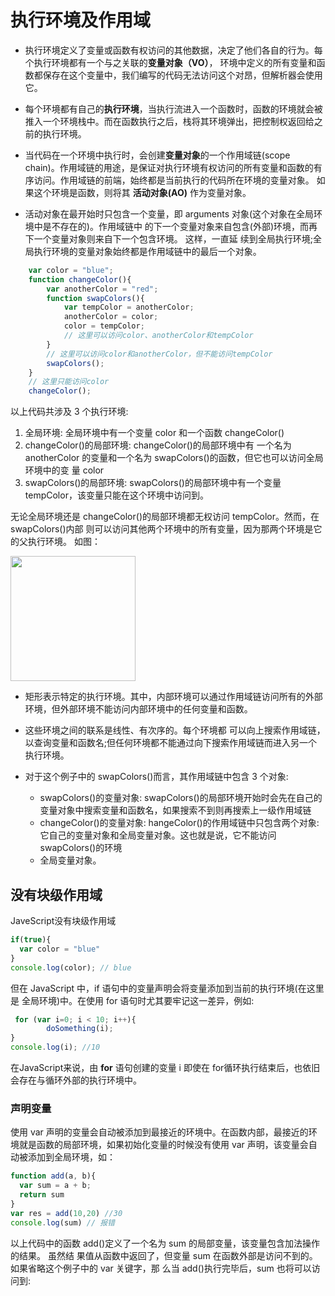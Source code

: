 # 执行环境及作用域

  - 执行环境定义了变量或函数有权访问的其他数据，决定了他们各自的行为。每个执行环境都有一个与之关联的**变量对象（VO）**，
环境中定义的所有变量和函数都保存在这个变量中，我们编写的代码无法访问这个对昂，但解析器会使用它。

- 每个环境都有自己的**执行环境**，当执行流进入一个函数时，函数的环境就会被推入一个环境栈中。而在函数执行之后，栈将其环境弹出，把控制权返回给之前的执行环境。

- 当代码在一个环境中执行时，会创建**变量对象**的一个作用域链(scope chain)。作用域链的用途，是保证对执行环境有权访问的所有变量和函数的有序访问。作用域链的前端，始终都是当前执行的代码所在环境的变量对象。
如果这个环境是函数，则将其 **活动对象(AO)** 作为变量对象。

- 活动对象在最开始时只包含一个变量，即 arguments 对象(这个对象在全局环境中是不存在的)。作用域链中 的下一个变量对象来自包含(外部)环境，而再下一个变量对象则来自下一个包含环境。
这样，一直延 续到全局执行环境;全局执行环境的变量对象始终都是作用域链中的最后一个对象。

```js
    var color = "blue";
    function changeColor(){
        var anotherColor = "red";
        function swapColors(){
            var tempColor = anotherColor;
            anotherColor = color;
            color = tempColor;
            // 这里可以访问color、anotherColor和tempColor 
        }
        // 这里可以访问color和anotherColor，但不能访问tempColor
        swapColors();
    }
    // 这里只能访问color 
    changeColor();
```
以上代码共涉及 3 个执行环境:
1. 全局环境: 全局环境中有一个变量 color 和一个函数 changeColor()
2. changeColor()的局部环境: changeColor()的局部环境中有 一个名为 anotherColor 的变量和一个名为 swapColors()的函数，但它也可以访问全局环境中的变 量 color
3. swapColors()的局部环境: swapColors()的局部环境中有一个变量 tempColor，该变量只能在这个环境中访问到。 

无论全局环境还是 changeColor()的局部环境都无权访问 tempColor。然而，在 swapColors()内部 则可以访问其他两个环境中的所有变量，因为那两个环境是它的父执行环境。
如图：

<img src="https://raw.githubusercontent.com/webbj97/summary/master/Images/JS%E9%AB%98%E7%A8%8B/4-1.png" width="200px" alt="">

- 矩形表示特定的执行环境。其中，内部环境可以通过作用域链访问所有的外部环境，但外部环境不能访问内部环境中的任何变量和函数。

- 这些环境之间的联系是线性、有次序的。每个环境都 可以向上搜索作用域链，以查询变量和函数名;但任何环境都不能通过向下搜索作用域链而进入另一个执行环境。

- 对于这个例子中的 swapColors()而言，其作用域链中包含 3 个对象:
  * swapColors()的变量对象: swapColors()的局部环境开始时会先在自己的 变量对象中搜索变量和函数名，如果搜索不到则再搜索上一级作用域链
  * changeColor()的变量对象: hangeColor()的作用域链中只包含两个对象:它自己的变量对象和全局变量对象。这也就是说，它不能访问 swapColors()的环境
  * 全局变量对象。
  
  
## 没有块级作用域

JaveScript没有块级作用域
```js
if(true){
  var color = "blue"
}
console.log(color); // blue
```

但在 JavaScript 中，if 语句中的变量声明会将变量添加到当前的执行环境(在这里是 全局环境)中。在使用 for 语句时尤其要牢记这一差异，例如:

```js
 for (var i=0; i < 10; i++){
        doSomething(i);
}
console.log(i); //10
```
在JavaScript来说，由 **for** 语句创建的变量 i 即使在 for循环执行结束后，也依旧会存在与循环外部的执行环境中。

### 声明变量
使用 var 声明的变量会自动被添加到最接近的环境中。在函数内部，最接近的环境就是函数的局部环境，如果初始化变量的时候没有使用 var 声明，该变量会自动被添加到全局环境，如：
```js
function add(a, b){
  var sum = a + b;
  return sum
}
var res = add(10,20) //30
console.log(sum) // 报错
```

以上代码中的函数 add()定义了一个名为 sum 的局部变量，该变量包含加法操作的结果。
虽然结 果值从函数中返回了，但变量 sum 在函数外部是访问不到的。
如果省略这个例子中的 var 关键字，那 么当 add()执行完毕后，sum 也将可以访问到:
